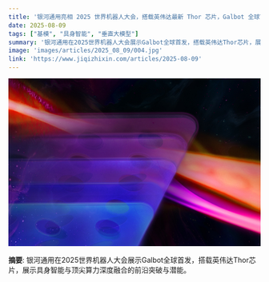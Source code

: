 ```yaml
---
title: '银河通用亮相 2025 世界机器人大会，搭载英伟达最新 Thor 芯片，Galbot 全球首发震撼登场'
date: 2025-08-09
tags: ["基模", "具身智能", "垂直大模型"]
summary: '银河通用在2025世界机器人大会展示Galbot全球首发，搭载英伟达Thor芯片，展示具身智能与顶尖算力深度融合的前沿突破与潜能。'
image: 'images/articles/2025_08_09/004.jpg'
link: 'https://www.jiqizhixin.com/articles/2025-08-09'
---
```

![银河通用亮相 2025 世界机器人大会，搭载英伟达最新 Thor 芯片，Galbot 全球首发震撼登场](images/articles/2025_08_09/004.jpg)

**摘要**: 银河通用在2025世界机器人大会展示Galbot全球首发，搭载英伟达Thor芯片，展示具身智能与顶尖算力深度融合的前沿突破与潜能。
